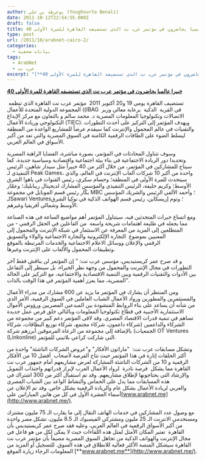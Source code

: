 ```yaml
---
author: يوغرطة بن علي (Youghourta Benali)
date: 2011-10-12T22:54:55.000Z
draft: false
title: 40 خبيرا عالميا يحاضرون في مؤتمر عرب نت الذي تستضيفه القاهرة للمرة الأولى
type: post
url: /2011/10/arabnet-cairo-2/
categories:
  - بيانات صحفية
tags:
  - ArabNet
  - عرب نت
excerpt: "[**40 خبيرا عالميا يحاضرون في مؤتمر عرب نت الذي تستضيفه القاهرة للمرة الأولى**](www.it-scoop.com/2011/10/arabnet-cairo-2/)\n\nتستضيف القاهرة يومي 19 و20 أكتوبر 2011\_ مؤتمر عرب نت القاهرة الذي تنظمه\_ المجموعة الدولية المتحدة للأعمال ((IBAG\_ في القرية\_ الذكية\_ برعاية معالي وزير الاتصالات وتكنولوجيا المعلومات المصرية"
---
```

[**40 خبيرا عالميا يحاضرون في مؤتمر عرب نت الذي تستضيفه القاهرة للمرة الأولى**](www.it-scoop.com/2011/10/arabnet-cairo-2/)

تستضيف القاهرة يومي 19 و20 أكتوبر 2011  مؤتمر عرب نت القاهرة الذي تنظمه  المجموعة الدولية المتحدة للأعمال ((IBAG  في القرية  الذكية  برعاية معالي وزير الاتصالات وتكنولوجيا المعلومات المصرية د. محمد سالم و بالتعاون مع مركز الإبداع التكنولوجي وريادة الأعمال (TIEC). ويهدف المؤتمر إلى التركيز على أحدث التطورات والتقنيات في عالم المحمول والإنترنت كما سيقدم عرضاً للمشاريع الواعدة من المنطقة ليسلط الضوء على الطاقات الرقمية الكامنة في السوق المصرية والتي تعد من أكبر الأسواق في العالم العربي.

[](www.it-scoop.com/2011/10/arabnet-cairo-2/)

وسوف تتناول المحادثات في المؤتمر، بصورة مباشرة، القضايا الراهنة المصرية وتحديدا دور الريادة الاجتماعية في بناء بيئة اجتماعية واقتصادية وسياسية جديدة. كما سيتاح للمشاركين في المؤتمر، من خلال أكثر من 40 خبيراً مثل سيدار شاهين، الرئيس التنفيذي لـ Peak Games، واحدة من أكبر 10 شركات ألعاب الإنترنت في العالم، والذي سيتحدث للمرة الأولى في المنطقة؛ وحسام سكري، رئيس القنوات في ياهو! الشرق الأوسط؛ وكريم خليفة، الرئيس التنفيذي والمؤسس المشارك لديجيتال ريبابليك؛ وعمّار بكّار رئيس قسم الموبايل في مجموعة MBC ؛ وأحمد الألفي الرئيس والشريك المؤسس لـSawari Ventures؛ وتوم إريسكاين، رئيس قسم الهواتف الذكية في نوكيا الشرق الأوسط وشمالي أفريقيا وغيرهم.

ومع اتساع خبرات المتحدثين فيه، سيتناول المؤتمر أهم مواضيع الساعة في هذه الصناعة مما يجعله في طليعة اهتمامات شريحة واسعة  من الفاعلين في الحقل الرقمي - من  المتطلعين إلى المزيد من المعرفة عن الاستثمار في شبكة الإنترنت والمحمول إلى المعنيين بموضوع  التجارة الإلكترونية والتجارة الاجتماعية والولاء والتسويق الرقمي والإعلان ووسائل الاعلام الاجتماعية والخدمات المرتبطة بالموقع وتطبيقات المحمول والألعاب على الإنترنت وغيرها.

و قد صرح عمر كريستيديس، مؤسس عرب نت: " إن المؤتمر لن يناقش فقط آخر التطورات في مجال الإنترنت والمحمول من وجهة نظر الخبراء، بل سينظر إلى التفاعل بين الأدوات والتقنيات الرقمية وبين التنمية الاقتصادية والاجتماعية، مع التركيز على الحالة المصرية، مما يعزز أهمية المؤتمر في هذا الوقت بالذات".

ومن المنتظر أن يشارك في المؤتمر ما يزيد عن 600 مشارك من مدراء الأعمال والمستثمرين والمطورين ورواد الأعمال الشباب العاملين في السوق الرقمية، الأمر الذي من شأنه أن يساعد على بناء الروابط المنشودة بين المبدعين المصريين ورؤوس الأموال الاستثمارية الأجنبية في قطاع تكنولوجيا المعلومات وبالتالي خلق فرص عمل جديدة تساهم في تنمية قدرات الاقتصاد المصري. وقد لاقى المؤتمر دعم كبير من مجموعة من الشركاء والداعمين (شركاء داعمون، شركاء مجتمع، شركاء توزيع البطاقات، شركاء الجمعيات) بالإضافة إلى مجموعة من الرعاة المرموقين أبرزهم شركة OT Ventures (Linkonline) التي شاركت كراعي بلاتيني للمؤتمر.

وتشكل مسابقات عرب نت:  "ماراثون الأفكار" و"عروض الشركات الناشئة" واحدة من أكثر الحلقات إثارة في هذا المؤتمر حيث تتاح الفرصة لأصحاب  أفضل 10 من الأفكار الرقمية و 10 من الشركات الناشئة المشاركة لعرض مشاريعهم أمام جمهور عرب نت القاهرة مما يشكل  فرصة نادرة  لرواد الأعمال العرب لإبراز قدراتهم واجتذاب التمويل والإرشاد التي يحتاجونها لإطلاق مشاريعهم. وقد تم استقبال أكثر من 300 اشتراك في هذه المسابقات مما يدل على الحماس والنشاط الواعد بين الشباب المصري والعربي لريادة الأعمال بشكل عام والريادة الرقمية بشكل خاص. وقد تم الإعلان عن أسماء العشرة الأول في كل من هاتين المباراتين على[www.arabnet.me](http://www.arabnet.me/).

مع وصول عدد المشاركين في خدمات الهاتف النقال إلى ما يقارب الـ 75 مليون مشترك ومستخدمي الانترنت الـ 25 مليون ومشتركي الفيسبوك الـ 8.5 مليون، تشكل مصر واحدة من أكبر الأسواق الرقمية في العالم العربي. وعليه فقد صرح عمر كريستيديس بأن القاهرة  تعتبر المكان الأمثل لمثل هذه اللقاءات حيث لا يمكن لكل من هو فاعل في مجال الإنترنت والهواتف الذكية من تجاهل السوق المصرية مضيفاً بأن مؤتمر عرب نت القاهرة سيشكل المنصة الأكثر فعالية للانطلاق في هذه السوق. للتسجيل أو المزيد من المعلومات الرجاء زيارة الموقع [**www.arabnet.me**](http://www.arabnet.me/).
